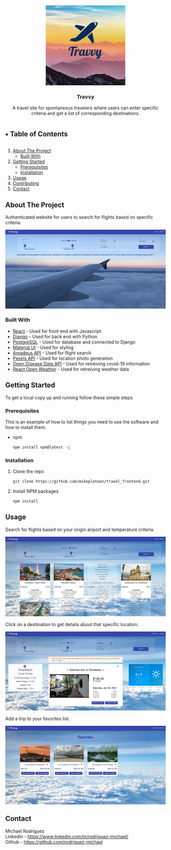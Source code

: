 <!-- PROJECT LOGO -->
<br />
<p align="center">
  <a href="https://github.com/mikeplatoon/travel_frontend">
    <img src="images/logo.png" alt="Logo" width="250" height="250">
  </a>

  <h3 align="center">Travvy</h3>

  <p align="center">
    A travel site for spontaneous travelers where users can enter specific criteria and get a list of corresponding destinations.
</p>



<!-- TABLE OF CONTENTS -->
<details open="open">
  <summary><h2 style="display: inline-block">Table of Contents</h2></summary>
  <ol>
    <li>
      <a href="#about-the-project">About The Project</a>
      <ul>
        <li><a href="#built-with">Built With</a></li>
      </ul>
    </li>
    <li>
      <a href="#getting-started">Getting Started</a>
      <ul>
        <li><a href="#prerequisites">Prerequisites</a></li>
        <li><a href="#installation">Installation</a></li>
      </ul>
    </li>
    <li><a href="#usage">Usage</a></li>
    <li><a href="#contributing">Contributing</a></li>
    <li><a href="#contact">Contact</a></li>
  </ol>
</details>



<!-- ABOUT THE PROJECT -->
## About The Project
Authenticated website for users to search for flights based on specific criteria. 

![](images/homepage.png)


### Built With

* [React](https://reactjs.org/) - Used for front end with Javascript
* [Django](https://www.djangoproject.com/) - Used for back end with Python
* [PostgreSQL](https://www.postgresql.org/) - Used for database and connected to Django
* [Material UI](https://www.material-ui.com/) - Used for styling
* [Amadeus API](https://www.developers.amadeus.com/) - Used for flight search 
* [Pexels API](https://www.pexels.com/api/) - Used for location photo generation 
* [Open Disease Data API](https://corona.lmao.ninja/v2/all) - Used for retreiving covid-19 information 
* [React Open Weather](https://www.npmjs.com/package/react-open-weather/) - Used for retreiving weather data

<!-- GETTING STARTED -->
## Getting Started

To get a local copy up and running follow these simple steps.

### Prerequisites

This is an example of how to list things you need to use the software and how to install them.
* npm
  ```sh
  npm install npm@latest -g
  ```

### Installation

1. Clone the repo
   ```sh
   git clone https://github.com/mikeplatoon/travel_frontend.git
   ```
2. Install NPM packages
   ```sh
   npm install
   ```



<!-- USAGE EXAMPLES -->
## Usage

Search for flights based on your origin airport and temperature criteria. 

![](images/resultspage.png)

Click on a destination to get details about that specific location. 

![](images/detailpage.png)

Add a trip to your favorites list. 

![](images/favoritepage.png)


<!-- CONTACT -->
## Contact

Michael Rodriguez 
</br>
LinkedIn - https://www.linkedin.com/in/rodriguez-michael/
</br>
Github - https://github.com/rodriguez-michael